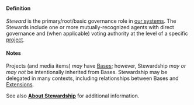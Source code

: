 #### Definition

*Steward* is the primary/root/basic governance role in [our systems](https://github.com/gcassel/IO/blob/main/terms/our-systems.md).  The Stewards include one or more mutually-recognized agents with direct governance and (when applicable) voting authority at the level of a specific [project](https://github.com/gcassel/IO/blob/main/terms/project.md).

#### Notes

Projects (and media items) *may* have [Bases](https://github.com/gcassel/IO/blob/main/terms/base.md); however, Stewardship *may or may not* be intentionally inherited from Bases.  Stewardship may be delegated in many contexts, including relationships between Bases and [Extensions](https://github.com/gcassel/IO/blob/main/terms/extension.md).

See also **[About Stewardship](https://docs.google.com/document/d/18ynvj5E2D3ic1717oWMAUMd6TmhJxAzKtZ-A0BSaXBM/edit?usp=sharing)** for additional information.
